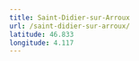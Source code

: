 ```yaml
---
title: Saint-Didier-sur-Arroux
url: /saint-didier-sur-arroux/
latitude: 46.833
longitude: 4.117
---
```

